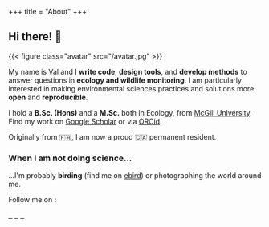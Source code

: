 +++
title = "About"
+++

## Hi there! 👋

{{< figure class="avatar" src="/avatar.jpg" >}}

My name is Val and I **write code**, **design tools**, and **develop methods** to answer questions in **ecology and wildlife monitoring**. I am particularly interested in making environmental sciences practices and solutions more **open** and **reproducible**.

I hold a **B.Sc. (Hons)** and a **M.Sc.** both in Ecology, from [McGill University](https://www.mcgill.ca/). Find my work on [Google Scholar](https://scholar.google.ca/citations?user=cIHIw5IAAAAJ&hl) or via [ORCid](https://orcid.org/0000-0003-0268-818X).

Originally from 🇫🇷, I am now a proud 🇨🇦 permanent resident. 

<!-- ### What I am up to 💻

I am currently a research software developper at [Laurier Univeristy](https://www.wlu.ca/) in the Wild Lab of [Prof. Frances Stewart](http://www.stewartresearch.ca/) working on Camera trap data from Northern Ontario.  -->

### When I am not doing science...

...I'm probably **birding** (find me on [ebird](https://ebird.org/profile/MTM4Mzc5NA/world)) or photographing the world around me.

Follow me on :

<a href="https://github.com/vlucet/" style="display:inline;"><i class="fab fa-2x fa-github" aria-hidden="true"></i>&nbsp;&nbsp;</a>
<a href="https://bsky.app/profile/vlucet.bsky.social" style="display:inline;"><i class="fab fa-2x fa-bluesky" aria-hidden="true"></i>&nbsp;&nbsp;</a>
<a href="https://app.thestorygraph.com/profile/vlucet" style="display:inline;"><i class="fas fa-2x fa-book" aria-hidden="true"></i>&nbsp;&nbsp;</a>
